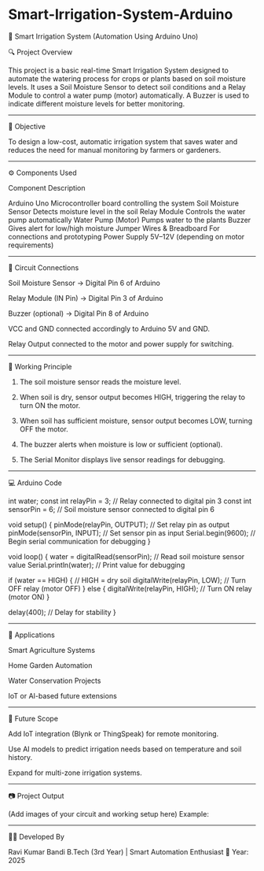 # Smart-Irrigation-System-Arduino
🌾 Smart Irrigation System (Automation Using Arduino Uno)

🔍 Project Overview

This project is a basic real-time Smart Irrigation System designed to automate the watering process for crops or plants based on soil moisture levels.
It uses a Soil Moisture Sensor to detect soil conditions and a Relay Module to control a water pump (motor) automatically.
A Buzzer is used to indicate different moisture levels for better monitoring.


---

🎯 Objective

To design a low-cost, automatic irrigation system that saves water and reduces the need for manual monitoring by farmers or gardeners.


---

⚙️ Components Used

Component	Description

Arduino Uno	Microcontroller board controlling the system
Soil Moisture Sensor	Detects moisture level in the soil
Relay Module	Controls the water pump automatically
Water Pump (Motor)	Pumps water to the plants
Buzzer	Gives alert for low/high moisture
Jumper Wires & Breadboard	For connections and prototyping
Power Supply	5V–12V (depending on motor requirements)



---

🔌 Circuit Connections

Soil Moisture Sensor → Digital Pin 6 of Arduino

Relay Module (IN Pin) → Digital Pin 3 of Arduino

Buzzer (optional) → Digital Pin 8 of Arduino

VCC and GND connected accordingly to Arduino 5V and GND.

Relay Output connected to the motor and power supply for switching.



---

🧠 Working Principle

1. The soil moisture sensor reads the moisture level.


2. When soil is dry, sensor output becomes HIGH, triggering the relay to turn ON the motor.


3. When soil has sufficient moisture, sensor output becomes LOW, turning OFF the motor.


4. The buzzer alerts when moisture is low or sufficient (optional).


5. The Serial Monitor displays live sensor readings for debugging.




---

💻 Arduino Code

int water;
const int relayPin = 3;     // Relay connected to digital pin 3
const int sensorPin = 6;    // Soil moisture sensor connected to digital pin 6

void setup() {
  pinMode(relayPin, OUTPUT);   // Set relay pin as output
  pinMode(sensorPin, INPUT);   // Set sensor pin as input
  Serial.begin(9600);          // Begin serial communication for debugging
}

void loop() {
  water = digitalRead(sensorPin);  // Read soil moisture sensor value
  Serial.println(water);           // Print value for debugging
  
  if (water == HIGH) {             // HIGH = dry soil
    digitalWrite(relayPin, LOW);   // Turn OFF relay (motor OFF)
  } else {
    digitalWrite(relayPin, HIGH);  // Turn ON relay (motor ON)
  }
  
  delay(400); // Delay for stability
}


---

🧾 Applications

Smart Agriculture Systems

Home Garden Automation

Water Conservation Projects

IoT or AI-based future extensions



---

🚀 Future Scope

Add IoT integration (Blynk or ThingSpeak) for remote monitoring.

Use AI models to predict irrigation needs based on temperature and soil history.

Expand for multi-zone irrigation systems.



---

📷 Project Output

(Add images of your circuit and working setup here)
Example:



---

🧑‍💻 Developed By

Ravi Kumar Bandi
B.Tech (3rd Year) | Smart Automation Enthusiast
📅 Year: 2025
